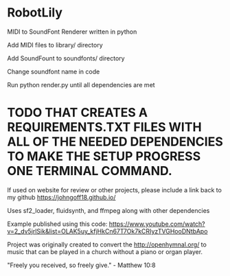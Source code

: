 # RobotLily

MIDI to SoundFont Renderer written in python

Add MIDI files to library/ directory

Add SoundFount to soundfonts/ directory

Change soundfont name in code

Run python render.py until all dependencies are met
# TODO THAT CREATES A REQUIREMENTS.TXT FILES WITH ALL OF THE NEEDED DEPENDENCIES TO MAKE THE SETUP PROGRESS ONE TERMINAL COMMAND.

If used on website for review or other projects, please include a link back to my github https://johngoff18.github.io/

Uses sf2_loader, fluidsynth, and ffmpeg along with other dependencies

Example published using this code:
https://www.youtube.com/watch?v=2_dv5jrlSik&list=OLAK5uy_kfjHkCn67T7Ok7kCRIyzTVGHooDNtbApo

Project was originally created to convert the http://openhymnal.org/ to music that can be played in a church without a piano or organ player.

"Freely you received, so freely give." - Matthew 10:8
